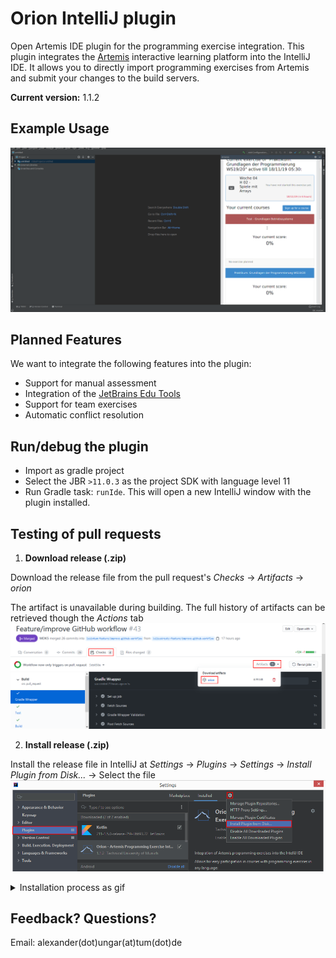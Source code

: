 
# Orion IntelliJ plugin

Open Artemis IDE plugin for the programming exercise integration.
This plugin integrates the [Artemis](https://github.com/ls1intum/Artemis) interactive learning platform into the IntelliJ IDE.
It allows you to directly import programming exercises from Artemis and submit your changes to the build servers.

**Current version:** 1.1.2

## Example Usage
![](.github/media/orion_workflow.gif)

## Planned Features
We want to integrate the following features into the plugin:

-   Support for manual assessment  
-   Integration of the [JetBrains Edu Tools](https://plugins.jetbrains.com/plugin/10081-edutools)
-   Support for team exercises
-   Automatic conflict resolution

## Run/debug the plugin

-   Import as gradle project
-   Select the JBR `>11.0.3` as the project SDK with language level 11
-   Run Gradle task: `runIde`. This will open a new IntelliJ window with the plugin installed.

## Testing of pull requests

1.  **Download release (.zip)**
   
   Download the release file from the pull request's _Checks_ &rarr; _Artifacts_ &rarr; _orion_
   
   The artifact is unavailable during building. The full history of artifacts can be retrieved though the _Actions_ tab
![](.github/media/download_release.png)

2.  **Install release (.zip)**
   
   Install the release file in IntelliJ at _Settings_ &rarr; _Plugins_ &rarr; _Settings_ &rarr; _Install Plugin from Disk..._ &rarr; Select the file
![](.github/media/install_release.png)  
   <details>
   <summary>Installation process as gif</summary>
   
   ![](.github/media/orion_installation.gif)
   </details>

## Feedback? Questions?
Email: alexander(dot)ungar(at)tum(dot)de
